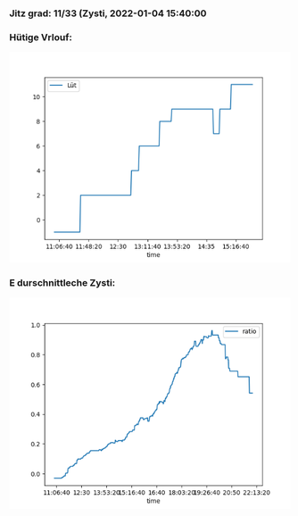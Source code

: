### Jitz grad: 11/33 (Zysti, 2022-01-04 15:40:00

### Hütige Vrlouf:
![Graph](Today.png)

### E durschnittleche Zysti:
![Graph](Zysti.png)